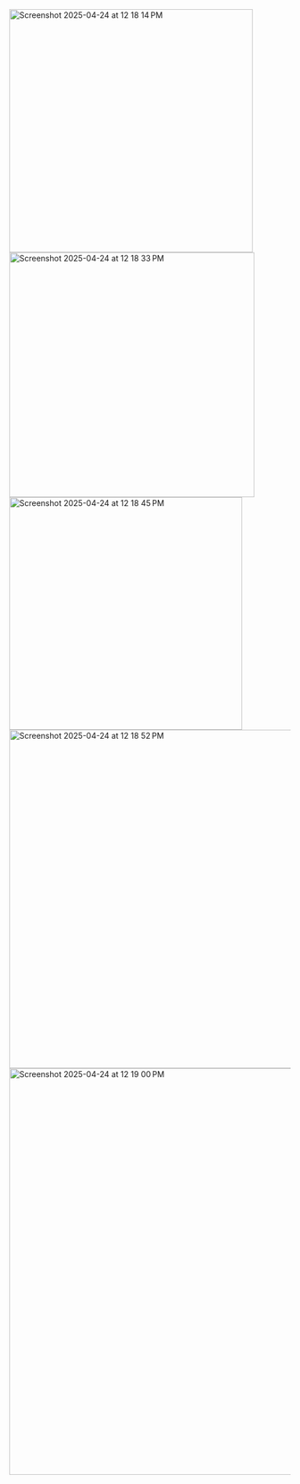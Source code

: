 <img width="436" alt="Screenshot 2025-04-24 at 12 18 14 PM" src="https://github.com/user-attachments/assets/685fdadc-22ae-43b4-a0b2-ac692b505a8b" />
<img width="439" alt="Screenshot 2025-04-24 at 12 18 33 PM" src="https://github.com/user-attachments/assets/21d36681-92dc-4e98-b52f-c971708c3de0" />
<img width="417" alt="Screenshot 2025-04-24 at 12 18 45 PM" src="https://github.com/user-attachments/assets/bcfe358e-3875-4b95-bef9-a47523c35366" />
<img width="607" alt="Screenshot 2025-04-24 at 12 18 52 PM" src="https://github.com/user-attachments/assets/24dce240-f092-449b-91d5-edfd13d0d058" />
<img width="729" alt="Screenshot 2025-04-24 at 12 19 00 PM" src="https://github.com/user-attachments/assets/9555cc6a-9a56-4820-a17d-844c6ffbd301" />

